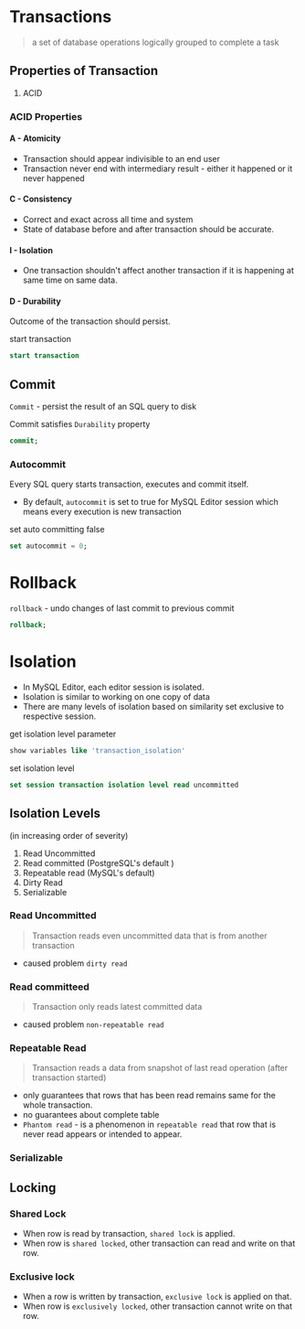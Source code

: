# Transactions
> a set of database operations logically grouped to complete a task

## Properties of Transaction

1. ACID

### ACID Properties

#### A - Atomicity
- Transaction should appear indivisible to an end user
- Transaction never end with intermediary result - either it happened or it never happened

#### C - Consistency

- Correct and exact across all time and system
- State of database before and after transaction should be accurate. 
#### I - Isolation
- One transaction shouldn't affect another transaction if it is happening at same time on same data.

#### D - Durability

Outcome of the transaction should persist.

start transaction
```sql
start transaction
```

## Commit

`Commit` - persist the result of an SQL query to disk

Commit satisfies `Durability` property

```sql
commit;
```

### Autocommit
Every SQL query starts transaction, executes and commit itself.

- By default, `autocommit` is set to true for MySQL Editor session which means every execution is new transaction

set auto committing false
```sql
set autocommit = 0;
```
# Rollback

`rollback` - undo changes of last commit to previous commit

```sql
rollback;
```
# Isolation

 - In MySQL Editor, each editor session is isolated.
 - Isolation is similar to working on one copy of data
 - There are many levels of isolation based on similarity set exclusive to respective session.

get isolation level parameter
```sql
show variables like 'transaction_isolation'
```

set isolation level
```sql
set session transaction isolation level read uncommitted 
```

 ## Isolation Levels
 (in increasing order of severity)

 1. Read Uncommitted
 2. Read committed (PostgreSQL's default )
 3. Repeatable read (MySQL's default)
 4. Dirty Read
 5. Serializable

### Read Uncommitted
> Transaction reads even uncommitted data that is from another transaction
 - caused problem `dirty read`

### Read committeed
> Transaction only reads latest committed data
  - caused problem `non-repeatable read`

### Repeatable Read
> Transaction reads a data from snapshot of last read operation (after transaction started) 

- only guarantees that rows that has been read remains same for the whole transaction.
- no guarantees about complete table
- `Phantom read` - is a phenomenon in `repeatable read` that row that is never read appears or intended to appear.

### Serializable
> 

 ## Locking

### Shared Lock
- When row is read by transaction, `shared lock` is applied.
- When row is `shared locked`, other transaction can read and write on that row.


### Exclusive lock
- When a row is written by transaction, `exclusive lock` is applied on that.
- When row is `exclusively locked`, other transaction cannot write on that row.

